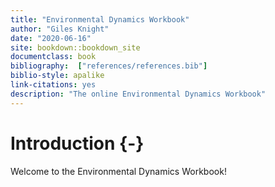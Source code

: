```yaml
--- 
title: "Environmental Dynamics Workbook"
author: "Giles Knight"
date: "2020-06-16"
site: bookdown::bookdown_site
documentclass: book
bibliography:  ["references/references.bib"]
biblio-style: apalike
link-citations: yes
description: "The online Environmental Dynamics Workbook"
---
```


# Introduction {-}

Welcome to the Environmental Dynamics Workbook!
